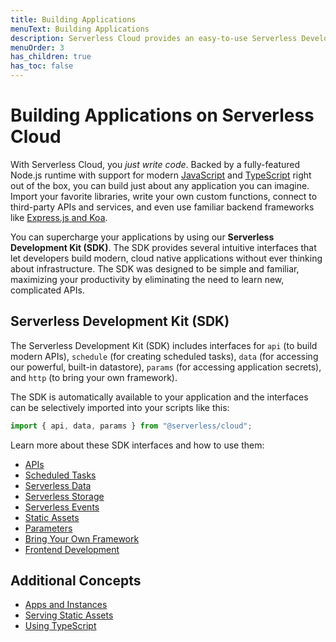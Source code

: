 ```yaml
---
title: Building Applications
menuText: Building Applications
description: Serverless Cloud provides an easy-to-use Serverless Development Kit (SDK) for building applications quickly and easily.
menuOrder: 3
has_children: true
has_toc: false
---
```


# Building Applications on Serverless Cloud

With Serverless Cloud, you _just write code_. Backed by a fully-featured Node.js runtime with support for modern [JavaScript](/cloud/docs/get-started/supported_languages#javascript) and [TypeScript](/cloud/docs/get-started/supported_languages#typescript) right out of the box, you can build just about any application you can imagine. Import your favorite libraries, write your own custom functions, connect to third-party APIs and services, and even use familiar backend frameworks like [Express.js and Koa](/cloud/docs/apps/frameworks).

You can supercharge your applications by using our **Serverless Development Kit (SDK)**. The SDK provides several intuitive interfaces that let developers build modern, cloud native applications without ever thinking about infrastructure. The SDK was designed to be simple and familiar, maximizing your productivity by eliminating the need to learn new, complicated APIs.

## Serverless Development Kit (SDK)

The Serverless Development Kit (SDK) includes interfaces for `api` (to build modern APIs), `schedule` (for creating scheduled tasks), `data` (for accessing our powerful, built-in datastore), `params` (for accessing application secrets), and `http` (to bring your own framework).

The SDK is automatically available to your application and the interfaces can be selectively imported into your scripts like this:

```javascript
import { api, data, params } from "@serverless/cloud";
```

Learn more about these SDK interfaces and how to use them:

- [APIs](/cloud/docs/apps/api)
- [Scheduled Tasks](/cloud/docs/apps/schedule)
- [Serverless Data](/cloud/docs/apps/data)
- [Serverless Storage](/cloud/docs/apps/blob-storage)
- [Serverless Events](/cloud/docs/apps/events)
- [Static Assets](/cloud/docs/apps/static-assets)
- [Parameters](/cloud/docs/apps/params)
- [Bring Your Own Framework](/cloud/docs/apps/frameworks)
- [Frontend Development](/cloud/docs/apps/frontend)

## Additional Concepts

- [Apps and Instances](/cloud/docs/apps/apps-instances)
- [Serving Static Assets](/cloud/docs/apps/static-assets)
- [Using TypeScript](/cloud/docs/apps/typescript)
